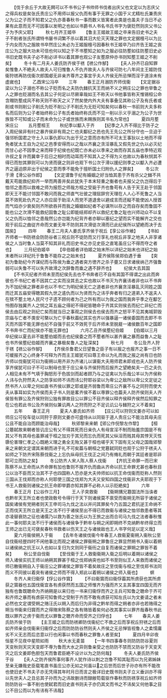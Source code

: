 <!-- { "loadSidebar": true } -->
　　【伐于余丘于大故无闗可以不书书公子书帅师书伐者出庆父也文定以为志庆父之得兵权是矣张氏责庄公不用师以报父仇而有事于无罪之小国于义尤精杜氏兼责庆父为公之子而不知君父之仇亦善春秋书一事而数义皆寓者此类是也虽夫子当日不必果有此意而无不可因事以发明之也如以书爵书人书名书氏书字为襃贬然则庆父书公子为予庆父耶】
　　秋七月齐王姬卒
　　【鲁主王姬故王姬之卒来告旧史书之夫子不削者张氏所谓特书屡书词繁不杀以着其汨大伦灭天理之罪也文定据檀弓以为比于内女而为之服故书卒然庄公未必为王姬服檀弓因春秋书王姬卒乃曰齐告王姬之丧庄公为之服大功未可信也何以知之于不书塟知之如为之服必往防塟如往防塟旧史必书旧史既书夫子必不削必详书以着其罪也观公子友塟原仲亦书则知塟王姬之不削矣】
　　冬十有二月夫人姜氏防齐侯于禚【禚公作郜】
　　【夫人孙齐已自知罪矣惟鲁人不絶夫人故夫人可归惟鲁人不仇齐故夫人与齐侯可防七八年间主王姬防伐衞狩禚再防伐衞次郎围郕无非亲齐尊齐之事宜乎夫人齐侯无所忌惮而淫于道涂未有虚嵗也】
　　乙酉宋公冯卒
　　三年
　　春王正月溺防齐师伐衞
　　【文定据谷梁以为公子溺也不称公子贬而名之夫防仇雠抗天王而纳不义之朔庄公之罪也举鲁之人之罪也贬溺而名去其公子何足以尽厥辜哉如王不称天以书他事皆称天惟锡桓公命含赗防塟成风不称天则不称天之义了然矣使内外大夫有事叠见其称公子及有氏者或削或书则削公子削氏为贬不削公子不削氏为无贬可知矣何以春秋一书前则大夫多称名而后则为公子者始终称公子有氏者始终称氏而不见一削以示义乎溺之为公子为世族皆不可知或公子而未命为公子或世族而未赐族则其书名为常也】
　　夏四月塟宋庄公
　　五月塟桓王
　　秋纪季以酅入于齐
　　【纪季之入齐不得比于防子之入周纪侯非有纣之暴齐侯非有周之仁也夫酅纪之邑也先王先公之所分守也一旦迫于强邻析国君之守土入以事仇即以为出于兄之意而亦有所不可太王事狄以土地而不得免者犹太王自为之纪之邑季安得而以之哉以齐襄之贪淫暴乱又假先世之仇以必灭纪而甘心必不因季之来而释于纪侯也纪既亡亦未必以季来之故而存其五庙也季特近观许叔之复许而冀幸于后日之相时而动耳而不知其入之不得为义也故以为春秋悯其不得已而恕其罪则可以为贤而襃之则非也观下书公次于滑以援纪则季之以酅入齐必遭齐之逼迫原非出于纪侯之意而季不能免于擅析国土归附仇人之罪矣】
　　冬公次于滑【滑公谷作郎】
　　【文定谓鲁于纪有婚姻之好当恤其患于齐有杀父之雠不共戴天苟能救纪抑齐一举而两善并矣此犹失于本末轻重之衡者也夫报父之仇岂得后于恤邻之患而以救难之师为报怨之师哉方桓之受毙于齐也鲁苟有人告于天王赴于邻国即天王不能讨邻国不敢问而我之师直气壮彼之理屈辞穷天理在人人心不死鲁之人当莫不效死赴仇齐之人亦应屈于助淫人而党不道退舍以避成言而还縦不能使凶人授首而气焰亦少衰矣则齐所欲吞并而我之婚姻如纪者不必谋所以存之而自存矣而鲁固不能也公之次滑不能救纪固鲁之耻公即能结郑却齐以救纪尤鲁之耻也兴师动众不以复父之仇而以恤邻之患哉然公亦岂能为纪背齐者亦聊以塞纪之望而实不能解齐之交也观于前后之曲従齐命而文姜无年不防则其次滑徒次滑而已此纪侯所以望絶而决于去国矣】
　　四年
　　春王二月夫人姜氏享齐侯于祝丘【享公谷作飨】
　　【书如齐师者一书防禚会防防谷者三祝丘则不徒防而又行享礼也祝丘非享之地夫人非享诸侯之人当时鲁人当莫不知其非礼而旧史书之亦见史臣之直笔虽庄公不得而夺之者也】
　　三月纪伯姬卒
　　【卒伯姬者详伯姬之始末所以详纪之始末也详纪之始末者所以详纪托于鲁鲁不能存之之始末也】
　　夏齐侯陈侯郑伯遇于垂
　　【突初为鲁助纪今齐谋纪而与陈侯为垂之遇者突方徳齐之杀子亹又日求诸侯纳己齐强鲁弱可以失鲁不可以失齐故滑之次辞鲁而垂之遇不辞齐也】
　　纪侯大去其国
　　【不书灭纪者齐师未至而纪侯先去也不书奔者已不自有其国不得谓之出此而奔彼也不书纪亡者不因其亡之实而没其去之实也故以不书灭为齐襄讳者非也以不书奔为不加纪侯之罪者非也以不书亡为明纪侯无亡之道者非也齐襄贪淫暴乱灭同姓之国而迁其五庙安得聴其假九世之逺仇而以为贤而为之讳乎奔者有归之道弟入不返夫人在殡不塟土地人民尺寸孑遗不顾何者为己之所有而以为我之国而我奔乎季之在酅乞怜图存独冀齐人之悯之耳五庙之得祀不得祀皆聴命于齐其实则侯去而纪亡非纪亡而侯去由后观之则纪亡矣而就当日之事观之则侯去也侯去而齐之怒平不见其夷城郭毁宗庙与亡者不类安可槩以为亡乎春秋葢纪其实也齐以强暴逼一诸侯委国而去即不书灭而齐固不能无罪也纪不自强于前又不效死于后齐师未至脱屣一诸侯数百年之国即不书奔书亡而纪侯亦不能无罪也】
　　六月乙丑齐侯塟纪伯姬
　　【伯姬以三月卒纪侯以夏去非不能塟伯姬而去也纪侯委之而不塟者所以甚齐襄之暴而益鲁人之耻也书齐侯塟纪伯姬而齐襄之暴极矣鲁人之耻深矣】
　　秋七月
　　冬公及齐人狩于禚【禚公谷作郜】
　　【齐侯杀鲁君父日望鲁之臣子有以报之也报齐之事一日不可缓报齐之心终身不可释为齐而主王姬犹可曰尊王命以为礼而我之报之尚有日也防齐师以伐衞犹可曰为衞朔以用齐非为齐诸儿以谋衞大夫用师君未即戎也夫人防齐侯享齐侯犹可曰子不可以制母也至于庄公亲与齐侯狩而后报齐之望絶矣夫一匹之夫仇人相见未有不气填于胸怒形于色拔剑而起者顾乃与之従禽以为乐哉公羊以为齐侯称人讳与仇狩然夫人之防享如师不讳而讳公狩耶谷梁以为卑公之敌所以卑公文定従之然书齐人以卑之何如直书齐侯以罪之耶或是齐弱鲁而卑庄公齐襄不与之同狩而使大夫从事耳如实为齐侯而夫子书人则是畧齐侯不着以専罪公也葢夫人防齐侯则夫人齐侯皆有罪公及齐侯狩则公独有罪故目公以罪公不目齐侯以释齐侯释齐侯然后知罪之在公也若此书公及齐侯则似兼讥两人之狩而狩之不足讥讥公与雠狩之义不着矣】
　　五年
　　春王正月
　　夏夫人姜氏如齐师
　　【庄公可以狩则文姜亦可以如师庄公可役车徒以同狩于原则文姜亦可盛侍从以同驱于道人责庄公不能治其母夫庄公且不能自治而顾能治母哉】
　　秋郳黎来来朝【郳公作倪黎左作犂】
　　【桓公簒弑故来朝者皆讥庄公有父不得其死而日亲仇人有母宣淫不制而贻羞宗国是不有其父不有其母也虽罪减于桓之加刃于其兄而忘仇而死其父纵淫而贱其母其悖天灭性隳伦害理仁孝之心既絶义理之勇全无殆又甚于桓也嗟乎天下固有无父母之国哉郳黎来之来朝文定谓其来朝而进于礼不可矣葢与朝桓之党簒弑同贬也观于公狩于禚夫人如师之下防齐宋陈蔡伐衞之上忘仇纵母抗王伐正之间乃有脩礼而朝于其廷者是耶非耶可立而防之矣】
　　冬公防齐人宋人陈人蔡人伐衞
　　【齐抗王命罪一而已宋陈蔡不从王命而从齐命罪有加也鲁则不报齐仇而曲从齐命以抗王命罪尤甚也春秋目公以治不臣而又治其不子也四国称人恐亦是大夫帅师如以抗王命伐衞而贬称人然则三国从王伐郑而亦称人何耶使三国之伐郑为大夫又安知四国之伐衞非大夫耶观于下书王人救衞则诸侯之抗王命即举爵亦知其罪不必称人以示贬絶矣】
　　六年
　　春王正月【公谷作三月】
　　王人子突救衞
　　【衞朔搆兄簒国法所当诛者也黔牟天王所立者也使政敎号令得行于天下则诸侯莫不禀受而衞朔无所容于诸侯之国矣诸侯有党朔者则天王申司马九伐之法以并问其罪矣今乃五国之君抗逆王命纳不正而伐天王所立是天王之法不行于诸侯至出不得已而救衞与诸侯之恤邻救患者等其亦凌替衰防之征也诸儒乃以救为善之张氏以为王旅之出而合司马九伐之法者春秋惟此一事何耶夫法不行于诸侯而与诸侯争于黔牟与朔之闲即朔终不克纳黔牟终得立而王师之出已无可襃矣春秋书救者以伤天王之与诸侯敌也王人书字何足以定义哉】
　　夏六月衞侯朔入于衞
　　【去年冬诸侯伐衞今年春王人救衞夏衞朔入衞秋公至自伐衞经歴四时不闲他事比而观之诸侯之罪衞朔之罪鲁庄之罪显然朔书入衞以着朔以诸侯纳之抗王以入也如以复归为文则同于衞衎之自复而诸侯之罪朔之罪皆不着矣】
　　秋公至自伐衞
　　【至伐衞于王人救衞衞朔入衞之后明以着朔以诸侯之师入诸侯实抗王师以纳朔其罪甚于桓之伐郑纳突也如不书至则似王人来救而诸侯之师已散衞朔自入于衞庄公之罪诸侯之罪皆不着矣故庄之至伐衞与桓之至伐郑书法同而义不同彼以着突有诸侯之师而不得入郑此以着朔以诸侯之师入衞也】
　　螟
　　冬齐人来归衞俘【俘公谷作寳】
　　【不曰衞寳而曰衞俘葢其所虏获也其所虏获之寳器也五国伐衞宜各有虏获然而五国之师惟齐为强而齐又主其事宜四国无而齐独有也鲁既聴命为齐纳朔是以来归也一书来归衞俘而齐之主兵可知鲁之聴命于齐可和齐师之暴而有虏获可知鲁师之受制于齐而不敢有虏获可知左氏以为文姜请之者未必然也文定谓受朔之赂汪氏以朔入而后归为非得之黔牟而得之朔者亦非也若赂得之朔当书衞来归寳而齐之得赂宋陈蔡之各有赂皆着矣何必改其事实以罪齐哉春秋书此既以罪齐之虏于衞而尤以罪鲁之聴齐命而受齐之归俘也】
　　七年
　　春夫人姜氏防齐侯于防
　　【主王姬之后而防禚卿防伐衞纪亡不救之后而享祝丘狩禚之后而如齐师亲会伐衞来归衞俘之后而防防防谷然则夫人齐侯之无忌惮皆视鲁人之柔懦庸劣不义无志而后恣意以行也闲事以书而春秋之罪鲁人者至矣】
　　夏四月辛卯夜恒星不见夜中星陨如雨
　　秋大水无麦苗
　　【一年书四事春冬则防防防谷夏则天变秋则天灾天变即不専为鲁而大水之异则鲁亲受之也防防不禁而又防谷于天变天灾之后文姜即色胆包天而鲁君臣絶不设计以为之防何哉】
　　冬夫人姜氏防齐侯于谷
　　【夫人之防齐侯所事何事齐人犹作诗以刺之岂鲁不知其耻而以为兄弟姊妹至亲无嫌哉史臣载笔直书虽庄公亦无如之何虽以之后世而后世子孙亦有所不能改也使旧史不书夫子亦无凭得其年时月日而言之极详旧史既书则夫子立义垂训亦不得以先世夫人之丑忌其子孙而为之讳故删诗而録敝笱载驱作春秋而防禚享祝丘如齐师防防防谷一事不削也使弑君而旧史直书则夫子亦仍其文而书之不讳矣又何他事之目公不目公而以为有讳有不讳哉】
